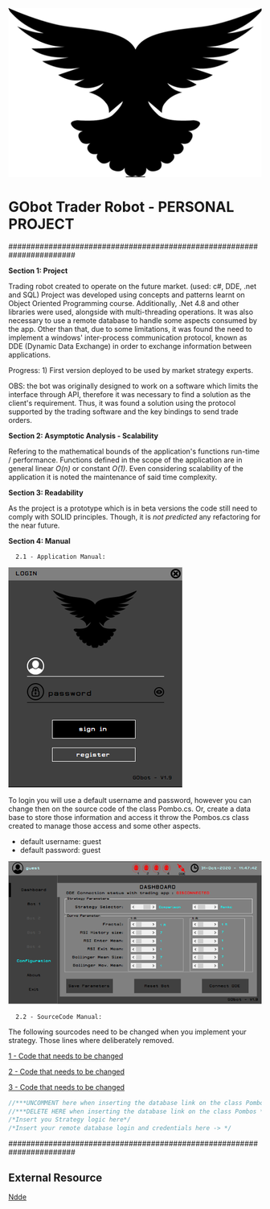 ![BOT](./Resources/bird-icon-png.png?Style=centerme)

# GObot Trader Robot - PERSONAL PROJECT #

#######################################################################

**Section 1: Project**

Trading robot created to operate on the future market. (used: c#, DDE, .net and SQL)
Project was developed using concepts and patterns learnt on Object Oriented Programming course. 
Additionally, .Net 4.8 and other libraries were used, alongside with multi-threading operations. 
It was also necessary to use a remote database to handle some aspects consumed by the app. Other 
than that, due to some limitations, it was found the need to implement a windows' inter-process 
communication protocol, known as DDE (Dynamic Data Exchange) in order to exchange information 
between applications.

Progress: 1) First version deployed to be used by market strategy experts.

OBS: the bot was originally designed to work on a software which limits the interface through API,
therefore it was necessary to find a solution as the client's requirement. Thus, it was found a
solution using the protocol supported by the trading software and the key bindings to send trade 
orders.

**Section 2: Asymptotic Analysis - Scalability**

Refering to the mathematical bounds of the application's functions run-time / performance. 
Functions defined in the scope of the application are in general linear *O(n)* or constant *O(1)*. Even considering scalability 
of the application it is noted the maintenance of said time complexity. 

**Section 3: Readability**

As the project is a prototype which is in beta versions the code still need to comply with SOLID principles. 
Though, it is *not predicted* any refactoring for the near future. 
      
**Section 4: Manual**

      2.1 - Application Manual:

![LoginScreen](./Media/login.png?style=centerme)

To login you will use a default username and password, however you can change then on the source 
code of the class Pombo.cs. Or, create a data base to store those information and access it throw 
the Pombos.cs class created to manage those access and some other aspects. 
- default username: guest
- default password: guest 

![AppDashboard](./Media/dashboard.png?style=centerme)


      2.2 - SourceCode Manual:
      
The following sourcodes need to be changed when you implement your strategy. Those lines where
deliberately removed.

[1 - Code that needs to be changed](https://github.com/philipe-go/GObot-TraderRobot/blob/master/RobotLibrary/Pombos.cs#L30-42)

[2 - Code that needs to be changed](https://github.com/philipe-go/GObot-TraderRobot/blob/master/Login.cs#L102-122)

[3 - Code that needs to be changed](https://github.com/philipe-go/GObot-TraderRobot/blob/master/RobotLibrary/Strategy.cs#L418)

```c#
//***UNCOMMENT here when inserting the database link on the class Pombos ***//
//***DELETE HERE when inserting the database link on the class Pombos ***//
/*Insert you Strategy logic here*/
/*Insert your remote database login and credentials here -> */
```

#######################################################################

## External Resource ##

[Ndde](https://www.codeplex.com/)

